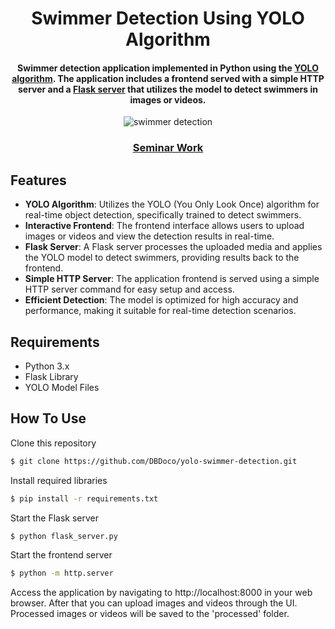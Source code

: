<h1 align="center">
  Swimmer Detection Using YOLO Algorithm
  <br>
</h1>

<h4 align="center">Swimmer detection application implemented in Python using the <a href="https://github.com/ultralytics/yolov5">YOLO algorithm</a>. The application includes a frontend served with a simple HTTP server and a <a href="https://flask.palletsprojects.com/en/3.0.x/">Flask server</a> that utilizes the model to detect swimmers in images or videos.</h4>

<p align="center">
  <img src="https://media3.giphy.com/media/v1.Y2lkPTc5MGI3NjExNnQ5MjlvbXBrNnl1amV3ZGRma3M0N2h2MmJ0dGxveDlpN2oyYjkyZyZlcD12MV9pbnRlcm5hbF9naWZfYnlfaWQmY3Q9Zw/5yfZXty3v88Id2SxSh/giphy.gif" alt="swimmer detection" />
</p>

<div align="center">
  <h3>
    <a href="https://mega.nz/file/gMpWQIxA#vcRiKPtP-S_pg3x3t9BEfE-P3o7KWTINwg8y6b7rjxA">
      Seminar Work
    </a>
</h3>
</div>

## Features

- **YOLO Algorithm**: Utilizes the YOLO (You Only Look Once) algorithm for real-time object detection, specifically trained to detect swimmers.
- **Interactive Frontend**: The frontend interface allows users to upload images or videos and view the detection results in real-time.
- **Flask Server**: A Flask server processes the uploaded media and applies the YOLO model to detect swimmers, providing results back to the frontend.
- **Simple HTTP Server**: The application frontend is served using a simple HTTP server command for easy setup and access.
- **Efficient Detection**: The model is optimized for high accuracy and performance, making it suitable for real-time detection scenarios.

## Requirements

- Python 3.x
- Flask Library
- YOLO Model Files

## How To Use

Clone this repository
```bash
$ git clone https://github.com/DBDoco/yolo-swimmer-detection.git
```

Install required libraries
```bash
$ pip install -r requirements.txt
```

Start the Flask server
```bash
$ python flask_server.py
```

Start the frontend server
```bash
$ python -m http.server
```

Access the application by navigating to http://localhost:8000 in your web browser.
After that you can upload images and videos through the UI. Processed images or videos will be saved to the 'processed' folder.

